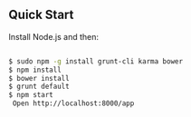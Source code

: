 
## Quick Start

Install Node.js and then:

```sh

$ sudo npm -g install grunt-cli karma bower
$ npm install
$ bower install
$ grunt default
$ npm start 
 Open http://localhost:8000/app
```
